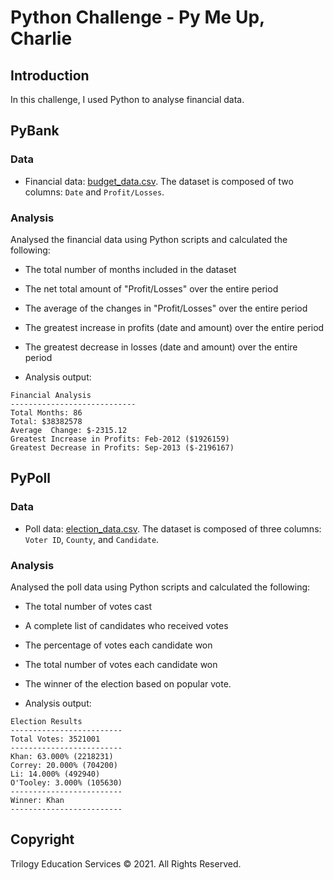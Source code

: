 # Python Challenge - Py Me Up, Charlie

## Introduction

In this challenge, I used Python to analyse financial data.

## PyBank

### Data
* Financial data: [budget_data.csv](PyBank/Resources/03_PyBank_Resources_budget_data.csv). The dataset is composed of two columns: `Date` and `Profit/Losses`.

### Analysis
Analysed the financial data using Python scripts and calculated the following:
* The total number of months included in the dataset

* The net total amount of "Profit/Losses" over the entire period

* The average of the changes in "Profit/Losses" over the entire period

* The greatest increase in profits (date and amount) over the entire period

* The greatest decrease in losses (date and amount) over the entire period

* Analysis output:
```text
Financial Analysis
----------------------------
Total Months: 86
Total: $38382578
Average  Change: $-2315.12
Greatest Increase in Profits: Feb-2012 ($1926159)
Greatest Decrease in Profits: Sep-2013 ($-2196167)
```

## PyPoll

### Data
* Poll data: [election_data.csv](PyPoll/Resources/03_PyPoll_Resources_election_data.csv). The dataset is composed of three columns: `Voter ID`, `County`, and `Candidate`.

### Analysis
Analysed the poll data using Python scripts and calculated the following:
* The total number of votes cast

* A complete list of candidates who received votes

* The percentage of votes each candidate won

* The total number of votes each candidate won

* The winner of the election based on popular vote.

* Analysis output:

```text
Election Results
-------------------------
Total Votes: 3521001
-------------------------
Khan: 63.000% (2218231)
Correy: 20.000% (704200)
Li: 14.000% (492940)
O'Tooley: 3.000% (105630)
-------------------------
Winner: Khan
-------------------------
```


## Copyright

Trilogy Education Services © 2021. All Rights Reserved.

